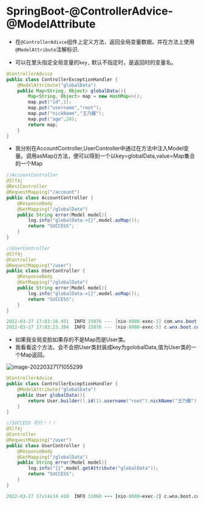 # SpringBoot-@ControllerAdvice- @ModelAttribute

- 在`@ControllerAdivce`组件上定义方法，返回全局变量数据。并在方法上使用`@ModelAttribute`注解标识.

- 可以在里头指定全局变量的`key,`    默认不指定时，是返回时的变量名。

```java
@ControllerAdvice
public class ControllerExceptionHandler {
    @ModelAttribute("globalData")
    public Map<String, Object> globalData(){
        Map<String, Object> map = new HashMap<>();
        map.put("id",1);
        map.put("username","root");
        map.put("nickName","王乃醒");
        map.put("age",20);
        return map;
    }
}
```

- 我分别在AccountController,UserController中通过在方法中注入Model变量。调用asMap()方法，便可以得到一个以key=globalData,value=Map集合的一个Map

```java
//AccountController
@Slf4j
@RestController
@RequestMapping("/account")
public class AccountController {
    @ResponseBody
    @GetMapping("/globalData")
    public String error(Model model){
        log.info("globalData->{}",model.asMap());
        return "SUCCESS";
    }
}

//UserController
@Slf4j
@Controller
@RequestMapping("/user")
public class UserController {
    @ResponseBody
    @GetMapping("/globalData")
    public String error(Model model){
        log.info("globalData->{}",model.asMap());
        return "SUCCESS";
    }
}
```

```java
2022-03-27 17:03:16.451  INFO 15876 --- [nio-8080-exec-1] com.wnx.boot.controller.UserController   : globalData->{globalData={nickName=王乃醒, id=1, age=20, username=root}}
2022-03-27 17:03:23.304  INFO 15876 --- [nio-8080-exec-5] c.wnx.boot.controller.AccountController  : globalData->{globalData={nickName=王乃醒, id=1, age=20, username=root}}
```

- 如果我全局变脸如果存的不是Map而是User类。
- 我看看这个方法，会不会把User类封装成key为golobalData,值为User类的一个Map返回。

![image-20220327171055299](121-%E6%B1%9F%E5%8D%97%E4%B8%80%E7%82%B9%E9%9B%A8-SpringBoot%E6%94%AF%E6%8C%81%E5%9C%A8%E6%A0%87%E8%AF%86%E4%BA%86@ControllerAdvice%E7%9A%84%E7%BB%84%E4%BB%B6%E4%B8%8A%E5%AE%9A%E4%B9%89%E5%85%A8%E5%B1%80%E5%8F%98%E9%87%8F.assets/image-20220327171055299.png)

```java
@ControllerAdvice
public class ControllerExceptionHandler {
    @ModelAttribute("globalData")
    public User globalData(){
        return User.builder().id(1).username("root").nickName("王乃醒").sex("男").build();
    }
}
```

```java
//SUCCESS 可行！！！
@Slf4j
@Controller
@RequestMapping("/user")
public class UserController {
    @ResponseBody
    @GetMapping("/globalData")
    public String error(Model model){
        log.info("{}",model.getAttribute("globalData"));
        return "SUCCESS";
    }
}
```

```coffeescript
2022-03-27 17:14:14.418  INFO 31068 --- [nio-8080-exec-2] c.wnx.boot.controller.AccountController  : globalData->{globalData=User(id=1, username=root, nickName=王乃醒, sex=男)}
```

